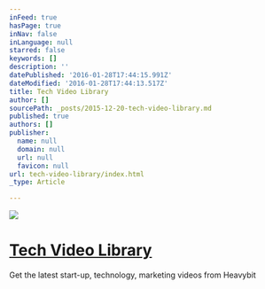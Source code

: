 ```yaml
---
inFeed: true
hasPage: true
inNav: false
inLanguage: null
starred: false
keywords: []
description: ''
datePublished: '2016-01-28T17:44:15.991Z'
dateModified: '2016-01-28T17:44:13.517Z'
title: Tech Video Library
author: []
sourcePath: _posts/2015-12-20-tech-video-library.md
published: true
authors: []
publisher:
  name: null
  domain: null
  url: null
  favicon: null
url: tech-video-library/index.html
_type: Article

---
```

![](https://s3-us-west-2.amazonaws.com/the-grid-img/p/355d317abd5bf0fcdae8e3c040231e59e89dc220.jpg)

# [Tech Video Library][0]

Get the latest start-up, technology, marketing videos from Heavybit

[0]: http://www.heavybit.com/library/